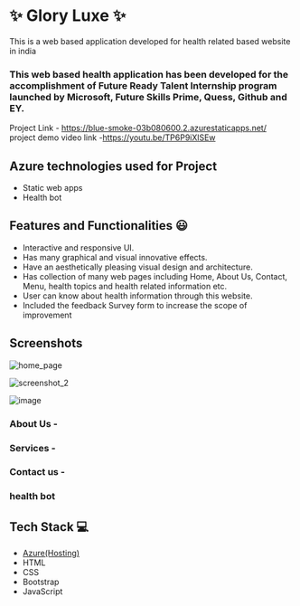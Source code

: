 # ✨  Glory Luxe ✨

This is a web based application developed for health related based website in india

### This web based health application has been developed for the accomplishment of Future Ready Talent Internship program launched by Microsoft, Future Skills Prime, Quess, Github and EY.


Project Link - https://blue-smoke-03b080600.2.azurestaticapps.net/
project demo video link -https://youtu.be/TP6P9iXlSEw
## Azure technologies used for Project

- Static web apps
- Health bot

## Features and Functionalities 😃

- Interactive and responsive UI.
- Has many graphical and visual innovative effects.
- Have an aesthetically pleasing visual design and architecture.
- Has collection of many web pages including Home, About Us, Contact, Menu, health topics and health related information etc.
- User can know about health information through this website.
- Included the feedback Survey form to increase the scope of improvement 

## Screenshots

![home_page](https://user-images.githubusercontent.com/113129841/203609773-7a9098af-3d24-4ac2-b673-fba059638878.JPG)

![screenshot_2](https://user-images.githubusercontent.com/113129841/203609800-12b70613-8ddf-42ff-9d9e-b5675f4d8f8a.JPG)

![image](https://user-images.githubusercontent.com/113129841/203719322-f341f486-b8ae-4d43-b590-e62ec3411057.png)

   

### About Us -



### Services -



### Contact us -



### health bot




## Tech Stack 💻

- [Azure(Hosting)](https://azure.microsoft.com/en-in/features/azure-portal/)
- HTML
- CSS
- Bootstrap
- JavaScript
